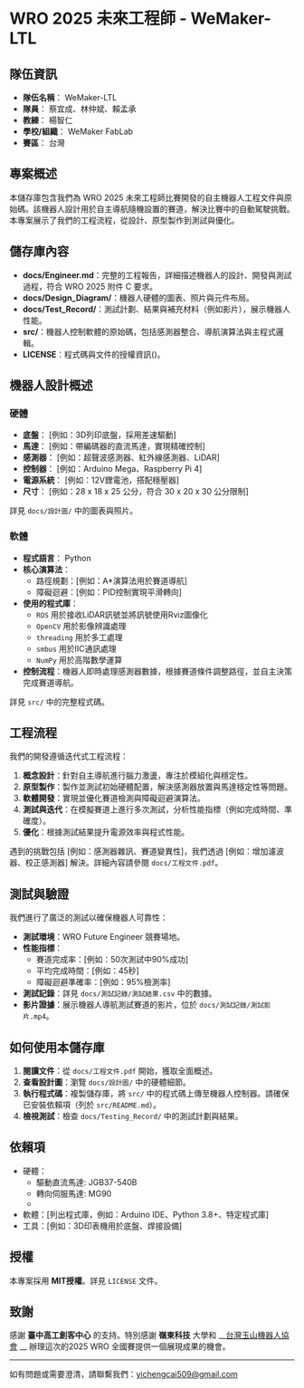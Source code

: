 # WRO 2025 未來工程師 - WeMaker-LTL

## 隊伍資訊
- **隊伍名稱**： WeMaker-LTL
- **隊員**： 蔡宜成、林仲斌、賴孟承
- **教練**： 楊智仁
- **學校/組織**： WeMaker FabLab
- **賽區**： 台灣

## 專案概述
本儲存庫包含我們為 WRO 2025 未來工程師比賽開發的自主機器人工程文件與原始碼。該機器人設計用於自主導航隨機設置的賽道，解決比賽中的自動駕駛挑戰。本專案展示了我們的工程流程，從設計、原型製作到測試與優化。

## 儲存庫內容
- **docs/Engineer.md**：完整的工程報告，詳細描述機器人的設計、開發與測試過程，符合 WRO 2025 附件 C 要求。
- **docs/Design_Diagram/**：機器人硬體的圖表、照片與元件布局。
- **docs/Test_Record/**：測試計劃、結果與補充材料（例如影片），展示機器人性能。
- **src/**：機器人控制軟體的原始碼，包括感測器整合、導航演算法與主程式邏輯。
- **LICENSE**：程式碼與文件的授權資訊()。

## 機器人設計概述
### 硬體
- **底盤**： [例如：3D列印底盤，採用差速驅動]
- **馬達**： [例如：帶編碼器的直流馬達，實現精確控制]
- **感測器**： [例如：超聲波感測器、紅外線感測器、LiDAR]
- **控制器**： [例如：Arduino Mega、Raspberry Pi 4]
- **電源系統**： [例如：12V鋰電池，搭配穩壓器]
- **尺寸**： [例如：28 x 18 x 25 公分，符合 30 x 20 x 30 公分限制]

詳見 `docs/設計圖/` 中的圖表與照片。

### 軟體
- **程式語言**： Python
- **核心演算法**：
  - 路徑規劃：[例如：A*演算法用於賽道導航]
  - 障礙迴避：[例如：PID控制實現平滑轉向]
- **使用的程式庫**： 
    * `ROS` 用於接收LiDAR訊號並將訊號使用Rviz圖像化 
    * `OpenCV` 用於影像辨識處理
    * `threading` 用於多工處理
    * `smbus` 用於IIC通訊處理
    * `NumPy` 用於高階數學運算
- **控制流程**：機器人即時處理感測器數據，根據賽道條件調整路徑，並自主決策完成賽道導航。

詳見 `src/` 中的完整程式碼。

## 工程流程
我們的開發遵循迭代式工程流程：
1. **概念設計**：針對自主導航進行腦力激盪，專注於模組化與穩定性。
2. **原型製作**：製作並測試初始硬體配置，解決感測器放置與馬達穩定性等問題。
3. **軟體開發**：實現並優化賽道檢測與障礙迴避演算法。
4. **測試與迭代**：在模擬賽道上進行多次測試，分析性能指標（例如完成時間、準確度）。
5. **優化**：根據測試結果提升電源效率與程式性能。

遇到的挑戰包括 [例如：感測器雜訊、賽道變異性]，我們透過 [例如：增加濾波器、校正感測器] 解決。詳細內容請參閱 `docs/工程文件.pdf`。

## 測試與驗證
我們進行了廣泛的測試以確保機器人可靠性：
- **測試環境**：WRO Future Engineer 競賽場地。
- **性能指標**：
  - 賽道完成率：[例如：50次測試中90%成功]
  - 平均完成時間：[例如：45秒]
  - 障礙迴避準確率：[例如：95%檢測率]
- **測試記錄**：詳見 `docs/測試記錄/測試結果.csv` 中的數據。
- **影片證據**：展示機器人導航測試賽道的影片，位於 `docs/測試記錄/測試影片.mp4`。

## 如何使用本儲存庫
1. **閱讀文件**：從 `docs/工程文件.pdf` 開始，獲取全面概述。
2. **查看設計圖**：瀏覽 `docs/設計圖/` 中的硬體細節。
3. **執行程式碼**：複製儲存庫，將 `src/` 中的程式碼上傳至機器人控制器。請確保已安裝依賴項（列於 `src/README.md`）。
4. **檢視測試**：檢查 `docs/Testing_Record/` 中的測試計劃與結果。

## 依賴項
- 硬體：
    * 驅動直流馬達: JGB37-540B
    * 轉向伺服馬達: MG90
    * 
- 軟體：[列出程式庫，例如：Arduino IDE、Python 3.8+、特定程式庫]
- 工具：[例如：3D印表機用於底盤、焊接設備]

## 授權
本專案採用 __MIT授權__。詳見 `LICENSE` 文件。

## 致謝
感謝 __臺中高工創客中心__ 的支持。特別感謝 __嶺東科技__ 大學和 __[台灣玉山機器人協會](https://www.era.org.tw/main/) __ 辦理這次的2025 WRO 全國賽提供一個展現成果的機會。

---
如有問題或需要澄清，請聯繫我們：yichengcai509@gmail.com